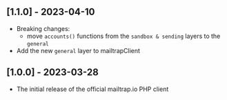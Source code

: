 ## [1.1.0] - 2023-04-10

- Breaking changes:
    - move `accounts()` functions from the `sandbox & sending` layers to the `general`
- Add the new `general` layer to mailtrapClient

## [1.0.0] - 2023-03-28

- The initial release of the official mailtrap.io PHP client
